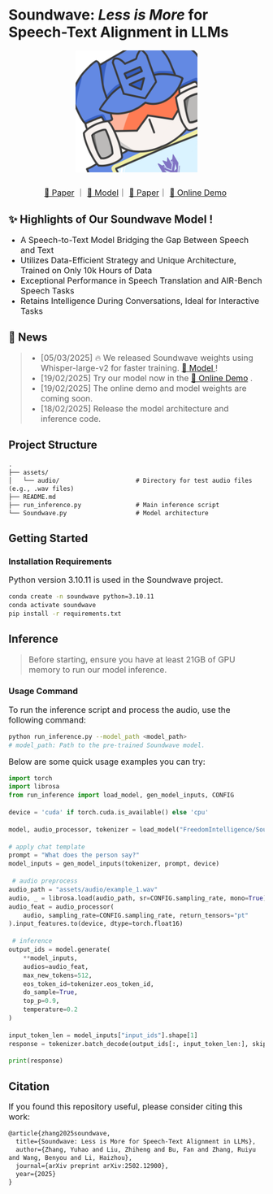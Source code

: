 # Soundwave: *Less is More* for Speech-Text Alignment in LLMs

<p align="center">
  <img src="assets/logo.png" style="width:240px; height:240px; margin-bottom:10px;"/>
</p>

<p align="center">
  <font size="3"><a href="https://huggingface.co/papers/2502.12900">🤗 Paper</a>&nbsp｜&nbsp<a href="https://huggingface.co/FreedomIntelligence/Soundwave">🤗 Model</a>｜&nbsp<a href="https://arxiv.org/abs/2502.12900">📃 Paper</a>｜&nbsp<a href="https://huggingface.co/spaces/FreedomIntelligence/SoundwaveDemo">📼 Online Demo</a>&nbsp</font>
</p>

<div>
  <h2>✨ Highlights of Our Soundwave Model !️</h2>
  <ul>
    <font size="3"><li>A Speech-to-Text Model Bridging the Gap Between Speech and Text</li></font>
    <font size="3"><li>Utilizes Data-Efficient Strategy and Unique Architecture, Trained on Only 10k Hours of Data</li></font>
    <font size="3"><li>Exceptional Performance in Speech Translation and AIR-Bench Speech Tasks</li></font>
    <font size="3"><li>Retains Intelligence During Conversations, Ideal for Interactive Tasks</li></font>
  </ul>
</div>


## 💌 News
> <ul>
>   <font size="3"><li>[05/03/2025] 🔥 We released Soundwave weights using Whisper-large-v2 for faster training. <a href="https://huggingface.co/FreedomIntelligence/Soundwave">🤗 Model </a> ! </li></font>
>   <font size="3"><li>[19/02/2025] Try our model now in the <a href="https://huggingface.co/spaces/FreedomIntelligence/SoundwaveDemo">📼 Online Demo</a> . </li></font>
>   <font size="3"><li>[19/02/2025] The online demo and model weights are coming soon. </li></font>
>   <font size="3"><li>[18/02/2025] Release the model architecture and inference code. </li></font>
> </ul>

## Project Structure
```
.
├── assets/
│   └── audio/                     # Directory for test audio files (e.g., .wav files)
├── README.md                      
├── run_inference.py               # Main inference script
└── Soundwave.py                   # Model architecture
```


## Getting Started

### Installation Requirements
<font size="3">Python version 3.10.11 is used in the Soundwave project.</font>
```bash
conda create -n soundwave python=3.10.11
conda activate soundwave
pip install -r requirements.txt 
```

## Inference
> <font size="3">Before starting, ensure you have at least 21GB of GPU memory to run our model inference.</font><br>

### Usage Command
<font size="3">To run the inference script and process the audio, use the following command:</font>
```bash
python run_inference.py --model_path <model_path>
# model_path: Path to the pre-trained Soundwave model.
```

<font size="3">Below are some quick usage examples you can try:</font>
```python
import torch
import librosa
from run_inference import load_model, gen_model_inputs, CONFIG

device = 'cuda' if torch.cuda.is_available() else 'cpu'

model, audio_processor, tokenizer = load_model("FreedomIntelligence/Soundwave", device)

# apply chat template
prompt = "What does the person say?"
model_inputs = gen_model_inputs(tokenizer, prompt, device)

 # audio preprocess
audio_path = "assets/audio/example_1.wav"
audio, _ = librosa.load(audio_path, sr=CONFIG.sampling_rate, mono=True)
audio_feat = audio_processor(
    audio, sampling_rate=CONFIG.sampling_rate, return_tensors="pt"
).input_features.to(device, dtype=torch.float16)

 # inference
output_ids = model.generate(
    **model_inputs,
    audios=audio_feat,
    max_new_tokens=512,
    eos_token_id=tokenizer.eos_token_id,
    do_sample=True,
    top_p=0.9,
    temperature=0.2
)

input_token_len = model_inputs["input_ids"].shape[1]
response = tokenizer.batch_decode(output_ids[:, input_token_len:], skip_special_tokens=True)[0]

print(response)
```
## Citation
<font size="3">If you found this repository useful, please consider citing this work:</font>
```
@article{zhang2025soundwave,
  title={Soundwave: Less is More for Speech-Text Alignment in LLMs},
  author={Zhang, Yuhao and Liu, Zhiheng and Bu, Fan and Zhang, Ruiyu and Wang, Benyou and Li, Haizhou},
  journal={arXiv preprint arXiv:2502.12900},
  year={2025}
}
```
